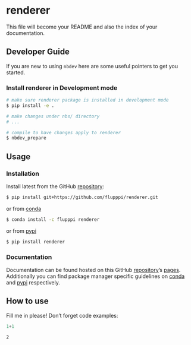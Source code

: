 # renderer


<!-- WARNING: THIS FILE WAS AUTOGENERATED! DO NOT EDIT! -->

This file will become your README and also the index of your
documentation.

## Developer Guide

If you are new to using `nbdev` here are some useful pointers to get you
started.

### Install renderer in Development mode

``` sh
# make sure renderer package is installed in development mode
$ pip install -e .

# make changes under nbs/ directory
# ...

# compile to have changes apply to renderer
$ nbdev_prepare
```

## Usage

### Installation

Install latest from the GitHub
[repository](https://github.com/flupppi/renderer):

``` sh
$ pip install git+https://github.com/flupppi/renderer.git
```

or from [conda](https://anaconda.org/flupppi/renderer)

``` sh
$ conda install -c flupppi renderer
```

or from [pypi](https://pypi.org/project/renderer/)

``` sh
$ pip install renderer
```

### Documentation

Documentation can be found hosted on this GitHub
[repository](https://github.com/flupppi/renderer)’s
[pages](https://flupppi.github.io/renderer/). Additionally you can find
package manager specific guidelines on
[conda](https://anaconda.org/flupppi/renderer) and
[pypi](https://pypi.org/project/renderer/) respectively.

## How to use

Fill me in please! Don’t forget code examples:

``` python
1+1
```

    2
